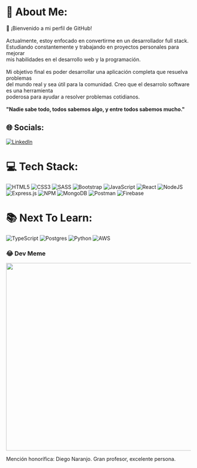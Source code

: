 # 💫 About Me:
💾 ¡Bienvenido a mi perfil de GitHub!<br><br>Actualmente, estoy enfocado en convertirme en un desarrollador full stack. <br>Estudiando constantemente y trabajando en proyectos personales para mejorar<br>mis habilidades en el desarrollo web y la programación.<br><br>Mi objetivo final es poder desarrollar una aplicación completa que resuelva problemas<br>del mundo real y sea útil para la comunidad. Creo que el desarrolo software es una herramienta <br>poderosa para ayudar a resolver problemas cotidianos.<br><br> <b>"Nadie sabe todo, todos sabemos algo, y entre todos sabemos mucho."</b>


## 🌐 Socials:
[![LinkedIn](https://img.shields.io/badge/LinkedIn-%230077B5.svg?logo=linkedin&logoColor=white)](https://linkedin.com/in/matiasvazquezmartin/) 

# 💻 Tech Stack:
![HTML5](https://img.shields.io/badge/html5-%23E34F26.svg?style=for-the-badge&logo=html5&logoColor=white) ![CSS3](https://img.shields.io/badge/css3-%231572B6.svg?style=for-the-badge&logo=css3&logoColor=white) ![SASS](https://img.shields.io/badge/SASS-hotpink.svg?style=for-the-badge&logo=SASS&logoColor=white) ![Bootstrap](https://img.shields.io/badge/bootstrap-%23563D7C.svg?style=for-the-badge&logo=bootstrap&logoColor=white) ![JavaScript](https://img.shields.io/badge/javascript-%23323330.svg?style=for-the-badge&logo=javascript&logoColor=%23F7DF1E) ![React](https://img.shields.io/badge/react-%2320232a.svg?style=for-the-badge&logo=react&logoColor=%2361DAFB) ![NodeJS](https://img.shields.io/badge/node.js-6DA55F?style=for-the-badge&logo=node.js&logoColor=white) ![Express.js](https://img.shields.io/badge/express.js-%23404d59.svg?style=for-the-badge&logo=express&logoColor=%2361DAFB) ![NPM](https://img.shields.io/badge/NPM-%23000000.svg?style=for-the-badge&logo=npm&logoColor=white) ![MongoDB](https://img.shields.io/badge/MongoDB-%234ea94b.svg?style=for-the-badge&logo=mongodb&logoColor=white) ![Postman](https://img.shields.io/badge/Postman-FF6C37?style=for-the-badge&logo=postman&logoColor=white) ![Firebase](https://img.shields.io/badge/firebase-%23039BE5.svg?style=for-the-badge&logo=firebase)

# 📚 Next To Learn:
![TypeScript](https://img.shields.io/badge/typescript-%23007ACC.svg?style=for-the-badge&logo=typescript&logoColor=white) ![Postgres](https://img.shields.io/badge/postgres-%23316192.svg?style=for-the-badge&logo=postgresql&logoColor=white) ![Python](https://img.shields.io/badge/python-3670A0?style=for-the-badge&logo=python&logoColor=ffdd54) ![AWS](https://img.shields.io/badge/AWS-%23FF9900.svg?style=for-the-badge&logo=amazon-aws&logoColor=white)

### 😂 Dev Meme
<img src="https://media.licdn.com/dms/image/C4E22AQG7DnShZpd3VQ/feedshare-shrink_800/0/1677791091390?e=2147483647&v=beta&t=cRUM_pUwUkjSLVhX00ds4k1fV9xAY_h4MrMfXMDx0-w" width="512px"/>

Mención honorífica: Diego Naranjo. Gran profesor, excelente persona.
